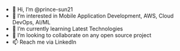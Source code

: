 - 👋 Hi, I’m @prince-sun21
- 👀 I’m interested in Mobile Application Development, AWS, Cloud DevOps, AI/ML
- 🌱 I’m currently learning Latest Technologies 
- 💞️ I’m looking to collaborate on any open source project
- 📫 Reach me via LinkedIn

<!---
prince-sun21/prince-sun21 is a ✨ special ✨ repository because its `README.md` (this file) appears on your GitHub profile.
You can click the Preview link to take a look at your changes.
--->
